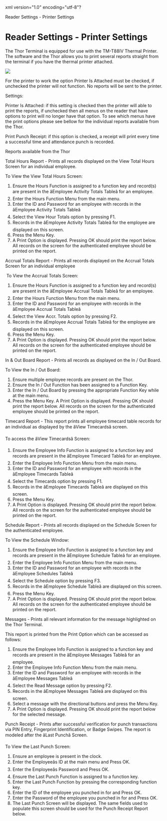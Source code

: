 xml version="1.0" encoding="utf-8"?





Reader Settings - Printer Settings




# Reader Settings - Printer Settings

The Thor Terminal is equipped for use with the TM-T88IV Thermal Printer. The software and the Thor allows you to print several reports straight from the terminal if you have the thermal printer attached.

![](/img/image-404.png)

For the printer to work the option Printer Is Attached must be checked, if unchecked the printer will not function. No reports will be sent to the printer.

Settings:

Printer Is Attached: if this setting is checked then the printer will able to print the reports, if unchecked then all menus on the reader that have options to print will no longer have that option. To see which menus have the print options please see bellow for the individual reports available from the Thor.

Print Punch Receipt: if this option is checked, a receipt will print every time a successful time and attendance punch is recorded.

Reports available from the Thor

Total Hours Report - Prints all records displayed on the View Total Hours Screen for an individual employee.

To View the View Total Hours Screen:

1. Ensure the Hours Function is assigned to a function key and record(s) are present in the âEmployee Activity Totals Tableâ for an employee.
2. Enter the Hours Function Menu from the main menu.
3. Enter the ID and Password for an employee with records in the âEmployee Activity Totals Tableâ
4. Select the View Hour Totals option by pressing F1.
5. Records in the âEmployee Activity Totals Tableâ for the employee are displayed on this screen.
6. Press the Menu Key.
7. A Print Option is displayed. Pressing OK should print the report below. All records on the screen for the authenticated employee should be printed on the report.

Accrual Totals Report - Prints all records displayed on the Accrual Totals Screen for an individual employee

 To View the Accrual Totals Screen:

1. Ensure the Hours Function is assigned to a function key and record(s) are present in the âEmployee Accrual Totals Tableâ for an employee.
2. Enter the Hours Function Menu from the main menu.
3. Enter the ID and Password for an employee with records in the âEmployee Accrual Totals Tableâ
4. Select the View Accr. Totals option by pressing F2.
5. Records in the âEmployee Accrual Totals Tableâ for the employee are displayed on this screen.
6. Press the Menu Key.
7. A Print Option is displayed. Pressing OK should print the report below. All records on the screen for the authenticated employee should be printed on the report.

In & Out Board Report - Prints all records as displayed on the In / Out Board.

To View the In / Out Board:

1. Ensure multiple employee records are present on the Thor.
2. Ensure the In / Out Function has been assigned to a Function Key.
3. Enter the In / Out Board by pressing the appropriate Function Key while at the main menu.
4. Press the Menu Key. A Print Option is displayed. Pressing OK should print the report below. All records on the screen for the authenticated employee should be printed on the report.

Timecard Report - This report prints all employee timecard table records for an individual as displayed by the âView Timecardsâ screen.

To access the âView Timecardsâ Screen:

1. Ensure the Employee Info Function is assigned to a function key and records are present in the âEmployee Timecard Tableâ for an employee.
2. Enter the Employee Info Function Menu from the main menu.
3. Enter the ID and Password for an employee with records in the âEmployee Timecards Tableâ
4. Select the Timecards option by pressing F1.
5. Records in the âEmployee Timecards Tableâ are displayed on this screen.
6. Press the Menu Key.
7. A Print Option is displayed. Pressing OK should print the report below. All records on the screen for the authenticated employee should be printed on the report.

Schedule Report - Prints all records displayed on the Schedule Screen for the authenticated employee.

To View the Schedule Window:

1. Ensure the Employee Info Function is assigned to a function key and records are present in the âEmployee Schedule Tableâ for an employee.
2. Enter the Employee Info Function Menu from the main menu.
3. Enter the ID and Password for an employee with records in the âEmployee Schedules Tableâ
4. Select the Schedule option by pressing F3.
5. Records in the âEmployee Schedule Tableâ are displayed on this screen.
6. Press the Menu Key.
7. A Print Option is displayed. Pressing OK should print the report below. All records on the screen for the authenticated employee should be printed on the report.

Messages - Prints all relevant information for the message highlighted on the Thor Terminal.

This report is printed from the Print Option which can be accessed as follows:

1. Ensure the Employee Info Function is assigned to a function key and records are present in the âEmployee Messages Tableâ for an employee.
2. Enter the Employee Info Function Menu from the main menu.
3. Enter the ID and Password for an employee with records in the âEmployee Messages Tableâ
4. Select the Read Message option by pressing F2.
5. Records in the âEmployee Messages Tableâ are displayed on this screen.
6. Select a message with the directional buttons and press the Menu Key.
7. A Print Option is displayed. Pressing OK should print the report below for the selected message.

Punch Receipt - Prints after successful verification for punch transactions via PIN Entry, Fingerprint Identification, or Badge Swipes. The report is modeled after the âLast Punchâ Screen.

To View the Last Punch Screen:

1. Ensure an employee is present in the clock.
2. Enter the Employeeâs ID at the main menu and Press OK.
3. Enter the Employeeâs Password and Press OK.
4. Ensure the Last Punch Function is assigned to a function key.
5. Enter the Last Punch Function by pressing the corresponding function key.
6. Enter the ID of the employee you punched in for and Press OK.
7. Enter the Password of the employee you punched in for and Press OK.
8. The Last Punch Screen will be displayed. The same fields used to populate this screen should be used for the Punch Receipt Report below.